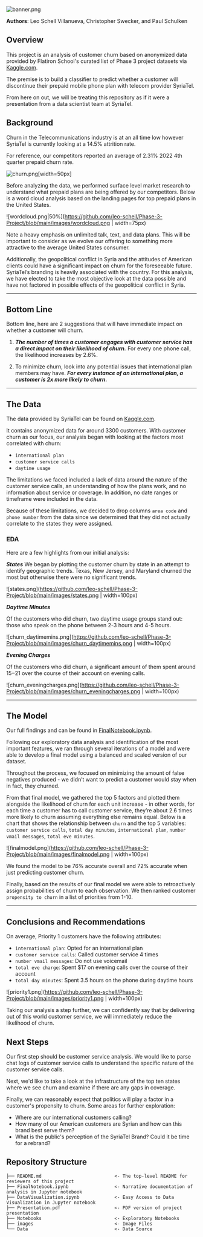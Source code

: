 ![banner.png](https://github.com/leo-schell/Phase-3-Project/blob/main/images/banner.png)

**Authors**: Leo Schell Villanueva, Christopher Swecker, and Paul Schulken

## Overview

This project is an analysis of customer churn based on anonymized data provided by Flatiron School's curated list of Phase 3 project datasets via [Kaggle.com](https://www.kaggle.com/datasets/becksddf/churn-in-telecoms-dataset).

The premise is to build a classifier to predict whether a customer will discontinue their prepaid mobile phone plan with telecom provider SyriaTel.

From here on out, we will be treating this repository as if it were a presentation from a data scientist team at SyriaTel.


## Background

Churn in the Telecommunications industry is at an all time low however SyriaTel is currently looking at a 14.5% attrition rate.

For reference, our competitors reported an average of 2.31% 2022 4th quarter prepaid churn rate.

![churn.png](https://github.com/leo-schell/Phase-3-Project/blob/main/images/churn.png)[width=50px]

Before analyzing the data, we performed surface level market research to understand what prepaid plans are being offered by our competitors. Below is a word cloud analysis based on the landing pages for top prepaid plans in the United States. 

![wordcloud.png|50%](https://github.com/leo-schell/Phase-3-Project/blob/main/images/wordcloud.png | width=75px)

Note a heavy emphasis on unlimited talk, text, and data plans. This will be important to consider as we evolve our offering to something more attractive to the average United States consumer.

Additionally, the geopolitical conflict in Syria and the attitudes of American clients could have a significant impact on churn for the foreseeable future. SyriaTel’s branding is heavily associated with the country. For this analysis, we have elected to take the most objective look at the data possible and have not factored in possible effects of the geopolitical conflict in Syria.


***

## Bottom Line

Bottom line, here are 2 suggestions that will have immediate impact on whether a customer will churn.

1. ***The number of times a customer engages with customer service has a direct impact on their likelihood of churn.*** For every one phone call, the likelihood increases by 2.6%.

2. To minimize churn, look into any potential issues that international plan members may have. ***For every instance of an international plan, a customer is 2x more likely to churn.***

***

## The Data
     
The data provided by SyriaTel can be found on [Kaggle.com](https://www.kaggle.com/datasets/becksddf/churn-in-telecoms-dataset).

It contains anonymized data for around 3300 customers. With customer churn as our focus, our analysis began with looking at the factors most correlated with churn:
- `international plan`
- `customer service calls`
- `daytime usage`

The limitations we faced included a lack of data around the nature of the customer service calls, an understanding of how the plans work, and no information about service or coverage. In addition, no date ranges or timeframe were included in the data.

Because of these limitations, we decided to drop columns `area code` and `phone number` from the data since we determined that they did not actually correlate to the states they were assigned.

### EDA

Here are a few highlights from our initial analysis:

***States***
We began by plotting the customer churn by state in an attempt to identify geographic trends. Texas, New Jersey, and Maryland churned the most but otherwise there were no significant trends.

![states.png](https://github.com/leo-schell/Phase-3-Project/blob/main/images/states.png | width=100px)

***Daytime Minutes***

Of the customers who did churn, two daytime usage groups stand out: those who speak on the phone between 2-3 hours and 4-5 hours. 

![churn_daytimemins.png](https://github.com/leo-schell/Phase-3-Project/blob/main/images/churn_daytimemins.png | width=100px)

***Evening Charges***

Of the customers who did churn, a significant amount of them spent around $15-$21 over the course of their account on evening calls.

![churn_eveningcharges.png](https://github.com/leo-schell/Phase-3-Project/blob/main/images/churn_eveningcharges.png | width=100px)


***


## The Model

Our full findings and  can be found in [FinalNotebook.ipynb](./FinalNotebook.ipynb).

Following our exploratory data analysis and identification of the most important features, we ran through several iterations of a model and were able to develop a final model using a balanced and scaled version of our dataset.

Throughout the process, we focused on minimizing the amount of false negatives produced - we didn’t want to predict a customer would stay when in fact, they churned.

From that final model, we gathered the top 5 factors and plotted them alongside the likelihood of churn for each unit increase - in other words, for each time a customer has to call customer service, they’re about 2.6 times more likely to churn assuming everything else remains equal. Below is a chart that shows the relationship between `churn` and the top 5 variables: `customer service calls`, `total day minutes`, `international plan`, `number vmail messages`, `total eve minutes`.

![finalmodel.png](https://github.com/leo-schell/Phase-3-Project/blob/main/images/finalmodel.png | width=100px)

We found the model to be 76% accurate overall and 72% accurate when just predicting customer churn.

Finally, based on the results of our final model we were able to retroactively assign probabilities of churn to each observation. We then ranked customer `propensity to churn` in a list of priorities from 1-10.


***


## Conclusions and Recommendations


On average, Priority 1 customers have the following attributes:
- `international plan`: Opted for an international plan
- `customer service calls`: Called customer service 4 times
- `number vmail messages`:  Do not use voicemail
- `total eve charge`: Spent $17 on evening calls over the course of their account
- `total day minutes`: Spent 3.5 hours on the phone during daytime hours

![priority1.png](https://github.com/leo-schell/Phase-3-Project/blob/main/images/priority1.png | width=100px)

Taking our analysis a step further, we can confidently say that by delivering out of this world customer service, we will immediately reduce the likelihood of churn.

## Next Steps

Our first step should be customer service analysis. We would like to parse chat logs of customer service calls to understand the specific nature of the customer service calls. 

Next, we'd like to take a look at the infrastructure of the top ten states where we see churn and examine if there are any gaps in coverage.

Finally, we can reasonably expect that politics will play a factor in a customer's propensity to churn. Some areas for further exploration: 
- Where are our international customers calling?
- How many of our American customers are Syrian and how can this brand best serve them?
- What is the public's perception of the SyriaTel Brand? Could it be time for a rebrand?


## Repository Structure


```
├── README.md                           <- The top-level README for reviewers of this project
├── FinalNotebook.ipynb                 <- Narrative documentation of analysis in Jupyter notebook
├── DataVisualization.ipynb             <- Easy Access to Data Visualization in Jupyter notebook
├── Presentation.pdf                    <- PDF version of project presentation
├── Notebooks                           <- Exploratory Notebooks
├── images                              <- Image Files
└── Data                                <- Data Source
```
